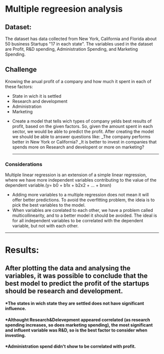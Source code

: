 # Multiple regreesion analysis

## Dataset:

The dataset has data collected from New York, California and Florida about 50 business Startups "17 in each state". The variables used in the dataset are Profit, R&D spending, Administration Spending, and Marketing Spending.

## Challenge

Knowing the anual profit of a company and how much it spent in each of these factors:

- State in wich it is settled
- Research and development
- Administration
- Marketing

* Create a model that tells wich types of company yelds best results of profit, based on the given factors. So, given the amount spent in each sector, we would be able to predict the profit.
  After creating the model we should be able to answer questions like:
  \_The company performs better in New York or California?
  \_It is better to invest in companies that spends more on Research and developent or more on marketing?

  ---

### Considerations

Multiple linear regression is an extension of a simple linear regression, where we have more independent variables contributing to the value of the dependent variable.(y= b0 + b1x + b2x2 + ... + bnxn)

- Adding more variables to a multiple regression does not mean it will offer better predictions. To avoid the overfitting problem, the ideia is to pick the best variables to the model.
- When variables are corelated to each other, we have a problem called multicollinearity, and to a better model it should be avoided. The ideal is for all independent variables to be correlated with the dependent variable, but not with each other.

---
# Results:

## After plotting the data and analysing the variables, it was possible to conclude that the best model to predict the profit of the startups should be research and development.
#### *The states in wich state they are settled does not have significant influence.
#### *Althought Research&Delevepment appeared correlated (as research spending increases, so does marketing spending), the most significant and influent variable was R&D, so is the best factor to consider when investing.
#### *Administration spend didn't show to be correlated with profit.
